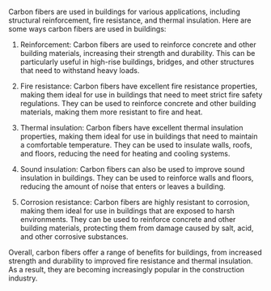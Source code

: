 Carbon fibers are used in buildings for various applications, including structural reinforcement, fire resistance, and thermal insulation. Here are some ways carbon fibers are used in buildings:

1. Reinforcement: Carbon fibers are used to reinforce concrete and other building materials, increasing their strength and durability. This can be particularly useful in high-rise buildings, bridges, and other structures that need to withstand heavy loads.

2. Fire resistance: Carbon fibers have excellent fire resistance properties, making them ideal for use in buildings that need to meet strict fire safety regulations. They can be used to reinforce concrete and other building materials, making them more resistant to fire and heat.

3. Thermal insulation: Carbon fibers have excellent thermal insulation properties, making them ideal for use in buildings that need to maintain a comfortable temperature. They can be used to insulate walls, roofs, and floors, reducing the need for heating and cooling systems.

4. Sound insulation: Carbon fibers can also be used to improve sound insulation in buildings. They can be used to reinforce walls and floors, reducing the amount of noise that enters or leaves a building.

5. Corrosion resistance: Carbon fibers are highly resistant to corrosion, making them ideal for use in buildings that are exposed to harsh environments. They can be used to reinforce concrete and other building materials, protecting them from damage caused by salt, acid, and other corrosive substances.

Overall, carbon fibers offer a range of benefits for buildings, from increased strength and durability to improved fire resistance and thermal insulation. As a result, they are becoming increasingly popular in the construction industry.